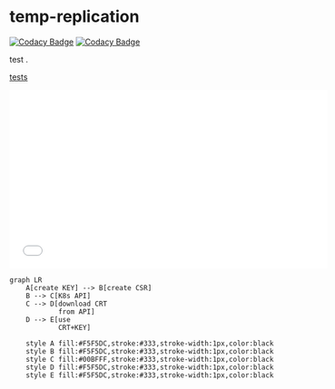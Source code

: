# temp-replication
[![Codacy Badge](https://app.codacy.com/project/badge/Grade/6603423415a84019ac6d364526d704c6)](https://app.codacy.com/gh/Saurabhkr952/temp-replication/dashboard?utm_source=gh&utm_medium=referral&utm_content=&utm_campaign=Badge_grade)
[![Codacy Badge](https://app.codacy.com/project/badge/Coverage/6603423415a84019ac6d364526d704c6)](https://app.codacy.com/gh/Saurabhkr952/temp-replication/dashboard?utm_source=gh&utm_medium=referral&utm_content=&utm_campaign=Badge_coverage)

test  . 

[tests](/tests/certificate.yaml)
<iframe width="560" height="315" src="[https://www.youtube.com/embed/VIDEO_ID_HERE](https://www.youtube.com/watch?v=IJeSR-LJBnk&list=RDMMIJeSR-LJBnk&start_radio=1)" frameborder="0" allowfullscreen></iframe>


```mermaid
graph LR
    A[create KEY] --> B[create CSR]
    B --> C[K8s API]
    C --> D[download CRT 
            from API]
    D --> E[use 
            CRT+KEY]

    style A fill:#F5F5DC,stroke:#333,stroke-width:1px,color:black
    style B fill:#F5F5DC,stroke:#333,stroke-width:1px,color:black
    style C fill:#00BFFF,stroke:#333,stroke-width:1px,color:black
    style D fill:#F5F5DC,stroke:#333,stroke-width:1px,color:black
    style E fill:#F5F5DC,stroke:#333,stroke-width:1px,color:black
